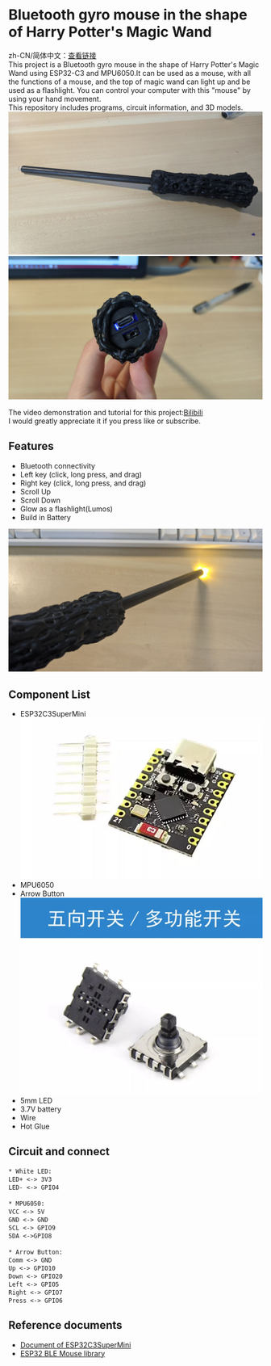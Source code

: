 # Bluetooth gyro mouse in the shape of Harry Potter's Magic Wand

zh-CN/简体中文：[查看链接](https://mrcx-personal.github.io/2024/02/29/esp32-magic-wand/) <br>
This project is a Bluetooth gyro mouse in the shape of Harry Potter's Magic Wand using ESP32-C3 and MPU6050.It can be used as a mouse, with all the functions of a mouse, and the top of magic wand can light up and be used as a flashlight. You can control your computer with this "mouse" by using your hand movement. <br>
This repository includes programs, circuit information, and 3D models. <br>
![pic1](https://github.com/MRCX-Personal/BLEmouse_Magic_Wand_with_ESP32/blob/main/pic/pic1.jpg?raw=true)
![pic2](https://github.com/MRCX-Personal/BLEmouse_Magic_Wand_with_ESP32/blob/main/pic/pic2.jpg?raw=true)

The video demonstration and tutorial for this project:[Bilibili]() <br>
I would greatly appreciate it if you press like or subscribe. <br>


## Features
* Bluetooth connectivity
* Left key (click, long press, and drag)
* Right key (click, long press, and drag)
* Scroll Up
* Scroll Down
* Glow as a flashlight(Lumos)
* Build in Battery

![pic3](https://github.com/MRCX-Personal/BLEmouse_Magic_Wand_with_ESP32/blob/main/pic/pic4.jpg)

## Component List
* ESP32C3SuperMini 
![pic4](https://github.com/MRCX-Personal/BLEmouse_Magic_Wand_with_ESP32/blob/main/pic/esp32c3.JPG)
* MPU6050
* Arrow Button
![pic5](https://github.com/MRCX-Personal/BLEmouse_Magic_Wand_with_ESP32/blob/main/pic/arrowbutton.JPG)
* 5mm LED
* 3.7V battery
* Wire
* Hot Glue

## Circuit and connect

```
* White LED:
LED+ <-> 3V3
LED- <-> GPIO4

* MPU6050:
VCC <-> 5V
GND <-> GND
SCL <-> GPIO9
SDA <->GPIO8

* Arrow Button:
Comm <-> GND
Up <-> GPIO10
Down <-> GPIO20
Left <-> GPIO5
Right <-> GPIO7
Press <-> GPIO6
```

## Reference documents
* [Document of ESP32C3SuperMini](https://www.nologo.tech/product/esp32/esp32c3SuperMini/esp32C3SuperMini.html)
* [ESP32 BLE Mouse library](https://github.com/T-vK/ESP32-BLE-Mouse)
